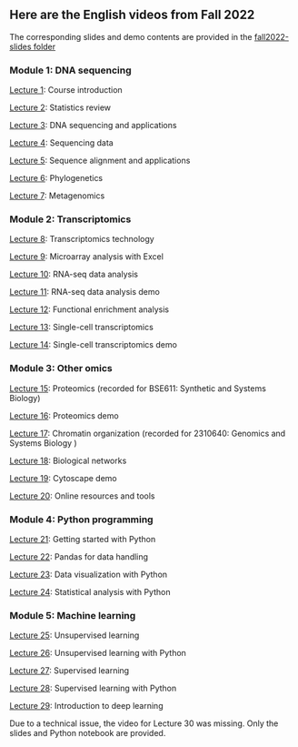 ## Here are the English videos from Fall 2022
The corresponding slides and demo contents are provided in the [fall2022-slides folder](https://github.com/cmb-chula/comp-biol-3000788/tree/main/fall2022-slides)

### Module 1: DNA sequencing
[Lecture 1](https://echo360.net.au/media/10d5b1ed-26cb-440c-b70d-4a30cca9eb89/public): Course introduction

[Lecture 2](https://echo360.net.au/media/c7d33576-f6b1-4b7c-8f15-ebafbbfb04de/public): Statistics review

[Lecture 3](https://echo360.net.au/media/8144fe10-1b65-4a33-9e3c-e14471c0fb69/public): DNA sequencing and applications

[Lecture 4](https://echo360.net.au/media/200c0585-d172-47e9-9533-c3cde420d672/public): Sequencing data

[Lecture 5](https://echo360.net.au/media/268f518e-d2dd-49c9-830f-7a20b28e6a0e/public): Sequence alignment and applications

[Lecture 6](https://echo360.net.au/media/06404c19-91fe-45dd-af69-9c126d53bde6/public): Phylogenetics

[Lecture 7](https://echo360.net.au/media/4da7362b-d796-45fa-b02f-a06042c34790/public): Metagenomics

### Module 2: Transcriptomics
[Lecture 8](https://echo360.net.au/media/09c2f28d-8466-411c-adb2-0f7db9f99a07/public): Transcriptomics technology

[Lecture 9](https://echo360.net.au/media/c189905a-9fef-43fa-976d-ecc237262318/public): Microarray analysis with Excel

[Lecture 10](https://echo360.net.au/media/e4d5f1e7-0140-47c7-8748-d665ee922c72/public): RNA-seq data analysis

[Lecture 11](https://echo360.net.au/media/da589eea-2a60-4c71-be30-df3a4f6e103e/public): RNA-seq data analysis demo

[Lecture 12](https://echo360.net.au/media/5c86ecd5-f595-42c7-ac0c-1abf280517a7/public): Functional enrichment analysis

[Lecture 13](https://echo360.net.au/media/d0444692-c2f9-4d75-b479-588cc7d01f9a/public): Single-cell transcriptomics

[Lecture 14](https://echo360.net.au/media/4d582efd-6d60-47aa-b033-28e2f99f40bb/public): Single-cell transcriptomics demo

### Module 3: Other omics
[Lecture 15](https://echo360.net.au/media/168f12b3-5ecd-4882-aee3-260fb6908470/public): Proteomics (recorded for BSE611: Synthetic and Systems Biology)

[Lecture 16](https://echo360.net.au/media/56a304bf-3660-4da3-a6ce-334c75ed7970/public): Proteomics demo

[Lecture 17](https://echo360.net.au/media/f37361bd-a32b-4ccb-90b7-eff1f6e7f18f/public): Chromatin organization (recorded for 2310640: Genomics and Systems Biology )

[Lecture 18](https://echo360.net.au/media/662166b0-d4d8-4843-9d1e-ff7d6035eebc/public): Biological networks

[Lecture 19](https://echo360.net.au/media/4ab77510-13f7-48a2-855f-72249ac9afe6/public): Cytoscape demo

[Lecture 20](https://echo360.net.au/media/5f4fa263-b90c-452b-a0cb-7e486f4f987f/public): Online resources and tools

### Module 4: Python programming
[Lecture 21](https://echo360.net.au/media/426f89df-5773-4702-bebc-42b42290339b/public): Getting started with Python

[Lecture 22](https://echo360.net.au/media/07eca5a1-13d7-4f14-aa44-427bd49f8ba9/public): Pandas for data handling

[Lecture 23](https://echo360.net.au/media/f73dc476-d69c-4171-b5ad-63035c7f9220/public): Data visualization with Python

[Lecture 24](https://echo360.net.au/media/d7ea1cba-64a9-46f8-9d4b-970244b9254a/public): Statistical analysis with Python

### Module 5: Machine learning
[Lecture 25](https://echo360.net.au/media/0501d902-9e8c-439f-8d02-0c6bcd66ebd4/public): Unsupervised learning

[Lecture 26](https://echo360.net.au/media/dfa0ffe5-f0dc-4551-b601-278661840453/public): Unsupervised learning with Python

[Lecture 27](https://echo360.net.au/media/14a56251-ee67-4343-aa22-973242466a39/public): Supervised learning

[Lecture 28](https://echo360.net.au/media/837c97a1-a9c2-4061-8e9e-4218c93c5d37/public): Supervised learning with Python

[Lecture 29](https://echo360.net.au/media/8c775a5d-e144-4480-a8ca-33aacf89bbf4/public): Introduction to deep learning

Due to a technical issue, the video for Lecture 30 was missing. Only the slides and Python notebook are provided.
